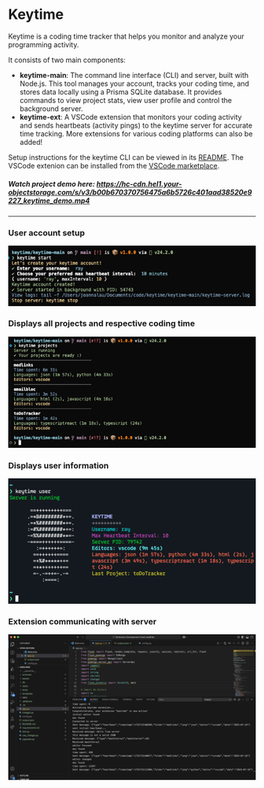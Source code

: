 # Keytime

Keytime is a coding time tracker that helps you monitor and analyze your programming activity.

It consists of two main components:

- **keytime-main**: The command line interface (CLI) and server, built with Node.js. This tool manages your account, tracks your coding time, and stores data locally using a Prisma SQLite database. It provides commands to view project stats, view user profile and control the background server.
- **keytime-ext**: A VSCode extension that monitors your coding activity and sends heartbeats (activity pings) to the keytime server for accurate time tracking. More extensions for various coding platforms can also be added!

Setup instructions for the keytime CLI can be viewed in its [README](keytime-main/README.md). The VSCode extenion can be installed from the [VSCode marketplace](https://marketplace.visualstudio.com/items?itemName=sunray4.keytime-ext).

##### Watch project demo here: https://hc-cdn.hel1.your-objectstorage.com/s/v3/b00b670370756475a6b5726c401aad38520e9227_keytime_demo.mp4

---

### User account setup

![Keytime Account Setup](assets/create_account.png)

### Displays all projects and respective coding time

![Keytime](assets/projects.png)

### Displays user information

![Keytime](assets/user.png)

### Extension communicating with server

![Keytime](assets/heartbeats.png)
